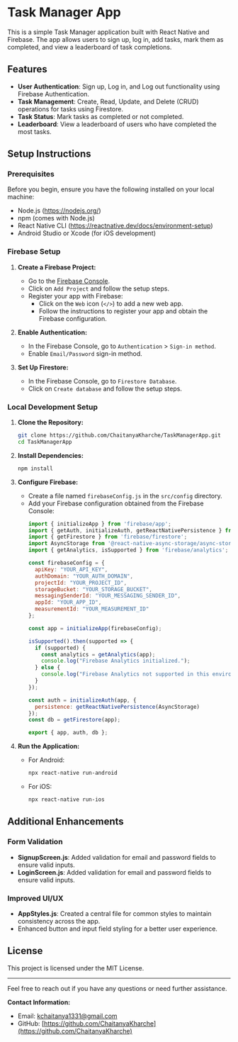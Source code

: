 
# Task Manager App

This is a simple Task Manager application built with React Native and Firebase. The app allows users to sign up, log in, add tasks, mark them as completed, and view a leaderboard of task completions.

## Features

- **User Authentication**: Sign up, Log in, and Log out functionality using Firebase Authentication.
- **Task Management**: Create, Read, Update, and Delete (CRUD) operations for tasks using Firestore.
- **Task Status**: Mark tasks as completed or not completed.
- **Leaderboard**: View a leaderboard of users who have completed the most tasks.

## Setup Instructions

### Prerequisites

Before you begin, ensure you have the following installed on your local machine:

- Node.js (https://nodejs.org/)
- npm (comes with Node.js)
- React Native CLI (https://reactnative.dev/docs/environment-setup)
- Android Studio or Xcode (for iOS development)

### Firebase Setup

1. **Create a Firebase Project:**
   - Go to the [Firebase Console](https://console.firebase.google.com/).
   - Click on `Add Project` and follow the setup steps.
   - Register your app with Firebase:
     - Click on the `Web` icon (`</>`) to add a new web app.
     - Follow the instructions to register your app and obtain the Firebase configuration.

2. **Enable Authentication:**
   - In the Firebase Console, go to `Authentication` > `Sign-in method`.
   - Enable `Email/Password` sign-in method.

3. **Set Up Firestore:**
   - In the Firebase Console, go to `Firestore Database`.
   - Click on `Create database` and follow the setup steps.

### Local Development Setup

1. **Clone the Repository:**
   ```bash
   git clone https://github.com/ChaitanyaKharche/TaskManagerApp.git
   cd TaskManagerApp
   ```

2. **Install Dependencies:**
   ```bash
   npm install
   ```

3. **Configure Firebase:**
   - Create a file named `firebaseConfig.js` in the `src/config` directory.
   - Add your Firebase configuration obtained from the Firebase Console:
     ```javascript
     import { initializeApp } from 'firebase/app';
     import { getAuth, initializeAuth, getReactNativePersistence } from 'firebase/auth';
     import { getFirestore } from 'firebase/firestore';
     import AsyncStorage from '@react-native-async-storage/async-storage';
     import { getAnalytics, isSupported } from 'firebase/analytics';

     const firebaseConfig = {
       apiKey: "YOUR_API_KEY",
       authDomain: "YOUR_AUTH_DOMAIN",
       projectId: "YOUR_PROJECT_ID",
       storageBucket: "YOUR_STORAGE_BUCKET",
       messagingSenderId: "YOUR_MESSAGING_SENDER_ID",
       appId: "YOUR_APP_ID",
       measurementId: "YOUR_MEASUREMENT_ID"
     };

     const app = initializeApp(firebaseConfig);

     isSupported().then(supported => {
       if (supported) {
         const analytics = getAnalytics(app);
         console.log("Firebase Analytics initialized.");
       } else {
         console.log("Firebase Analytics not supported in this environment.");
       }
     });

     const auth = initializeAuth(app, {
       persistence: getReactNativePersistence(AsyncStorage)
     });
     const db = getFirestore(app);

     export { app, auth, db };
     ```

4. **Run the Application:**
   - For Android:
     ```bash
     npx react-native run-android
     ```
   - For iOS:
     ```bash
     npx react-native run-ios
     ```

## Additional Enhancements

### Form Validation

- **SignupScreen.js**: Added validation for email and password fields to ensure valid inputs.
- **LoginScreen.js**: Added validation for email and password fields to ensure valid inputs.

### Improved UI/UX

- **AppStyles.js**: Created a central file for common styles to maintain consistency across the app.
- Enhanced button and input field styling for a better user experience.

## License

This project is licensed under the MIT License.

---

Feel free to reach out if you have any questions or need further assistance.

**Contact Information:**
- Email: [kchaitanya1331@gmail.com](mailto:kchaitanya1331@gmail.com)
- GitHub: [https://github.com/ChaitanyaKharche](https://github.com/ChaitanyaKharche)

